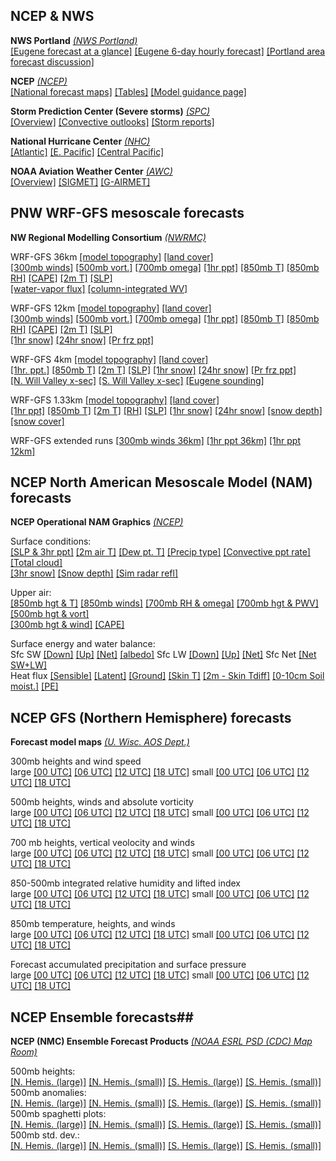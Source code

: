## NCEP & NWS ##

**NWS Portland**  *[(NWS Portland)](https://www.weather.gov/pqr/)*  
[[Eugene forecast at a glance]](https://forecast.weather.gov/MapClick.php?lon=-123.07004928588869&lat=44.03768897706345#.XKPy_C2ZPUI) 
[[Eugene 6-day hourly forecast]](html/eugwx/all3.html)
[[Portland area forecast discussion]](http://www.wrh.noaa.gov/total_forecast/getprod.php?prod=XXXAFDPQR&wfo=PQR)


**NCEP** *[(NCEP)](https://www.ncep.noaa.gov/)*  
[[National forecast maps]](http://www.weather.gov/forecastmaps)
[[Tables]](https://www.ncep.noaa.gov/nationalmaps/)
[[Model guidance page]](http://mag.ncep.noaa.gov/model-guidance-model-area.php)  

**Storm Prediction Center (Severe storms)** *[(SPC)](https://www.spc.noaa.gov/)*  
[[Overview]](https://www.spc.noaa.gov/)
[[Convective outlooks]](https://www.spc.noaa.gov/products/outlook/)
[[Storm reports]](https://www.spc.noaa.gov/climo/online/)

**National Hurricane Center** *[(NHC)](https://www.nhc.noaa.gov/)*  
[[Atlantic]](https://www.nhc.noaa.gov/)
[[E. Pacific]](https://www.nhc.noaa.gov/?epac)
[[Central Pacific]](https://www.prh.noaa.gov/cphc/)

**NOAA Aviation Weather Center** *[(AWC)](https://aviationweather.gov)*  
[[Overview]](https://aviationweather.gov)
[[SIGMET]](https://aviationweather.gov/sigmet)
[[G-AIRMET]](https://aviationweather.gov/gairmet)

## PNW WRF-GFS mesoscale forecasts ##

**NW Regional Modelling Consortium** *[(NWRMC)](http://www.atmos.washington.edu/mm5rt/)*  <br>

WRF-GFS 36km
[[model topography]](http://www.atmos.washington.edu/mm5rt/domains/may06.36kmterrain.gif)
[[land cover]](http://www.atmos.washington.edu/mm5rt/domains/may06.36kmlanduse.gif)  
[[300mb winds]](http://www.atmos.washington.edu/%7Eovens/loops/wxloop.cgi?mm5d1_300j+//72/3)
[[500mb vort.]](http://www.atmos.washington.edu/%7Eovens/loops/wxloop.cgi?mm5d1_500vor+//72/3)
[[700mb omega]](http://www.atmos.washington.edu/%7Eovens/loops/wxloop.cgi?mm5d1_700w+//72/3)
[[1hr ppt]](http://www.atmos.washington.edu/%7Eovens/loops/wxloop.cgi?mm5d1_pcp1+//72/1)
[[850mb T]](http://www.atmos.washington.edu/%7Eovens/wxloop.cgi?wrfd1_850t+//84/3)
[[850mb RH]](http://www.atmos.washington.edu/%7Eovens/loops/wxloop.cgi?mm5d1_850rh+//72/3)
[[CAPE]](http://www.atmos.washington.edu/%7Eovens/wxloop.cgi?mm5d1_mcape+//84/3)
[[2m T]](http://www.atmos.washington.edu/%7Eovens/loops/wxloop.cgi?mm5d1_tsfc+//72/3)
[[SLP]](http://www.atmos.washington.edu/%7Eovens/loops/wxloop.cgi?mm5d1_slp+//72/3)  
[[water-vapor flux]](https://atmos.washington.edu/~ovens/wxloop.cgi?wrfd1_ivt+//84/3)
[[column-integrated WV]](http://www.atmos.washington.edu/%7Eovens/loops/wxloop.cgi?mm5d1_pcpwv+//84/3)  

WRF-GFS 12km
[[model topography]](http://www.atmos.washington.edu/mm5rt/domains/may06.12kmterrain.gif)
[[land cover]](http://www.atmos.washington.edu/mm5rt/domains/may06.12kmlanduse.gif)  
[[300mb winds]](http://www.atmos.washington.edu/%7Eovens/loops/wxloop.cgi?mm5d2_300j+//72/3)
[[500mb vort.]](http://www.atmos.washington.edu/%7Eovens/loops/wxloop.cgi?mm5d2_500vor+//72/3)
[[700mb omega]](http://www.atmos.washington.edu/%7Eovens/loops/wxloop.cgi?mm5d2_700w+//72/3)
[[1hr ppt]](http://www.atmos.washington.edu/%7Eovens/loops/wxloop.cgi?mm5d2_pcp1+//72/1)
[[850mb T]](http://www.atmos.washington.edu/%7Eovens/wxloop.cgi?wrfd2_850t+//84/3)
[[850mb RH]](http://www.atmos.washington.edu/%7Eovens/loops/wxloop.cgi?mm5d2_850rh+//72/3)
[[CAPE]](http://www.atmos.washington.edu/%7Eovens/wxloop.cgi?mm5d2_mcape+//84/3)
[[2m T]](http://www.atmos.washington.edu/%7Eovens/loops/wxloop.cgi?mm5d2_tsfc+//72/3)
[[SLP]](http://www.atmos.washington.edu/%7Eovens/loops/wxloop.cgi?mm5d2_slp+//72/3)  
[[1hr snow]](http://www.atmos.washington.edu/%7Eovens/loops/wxloop.cgi?mm5d2_snow1+//72/1)
[[24hr snow]](http://www.atmos.washington.edu/%7Eovens/loops/wxloop.cgi?mm5d2_snow24+//72/3)
[[Pr frz ppt]](http://www.atmos.washington.edu/%7Eovens/loops/wxloop.cgi?mm5d2_ptype+//72/3)
  
WRF-GFS 4km 
[[model topography]](http://www.atmos.washington.edu/mm5rt/domains/may06.4kmterrain.gif)
[[land cover]](http://www.atmos.washington.edu/mm5rt/domains/may06.4kmlanduse.gif)   
[[1hr. ppt.]](https://atmos.washington.edu/%7Eovens/wxloop.cgi?wrfd3_ti_pcp1+///1)
[[850mb T]](https://atmos.washington.edu/%7Eovens/wxloop.cgi?wrfd3_ti_850t+///3)
[[2m T]](https://atmos.washington.edu/%7Eovens/wxloop.cgi?wrfd3_ti_tsfc+///3)
[[SLP]](https://atmos.washington.edu/%7Eovens/wxloop.cgi?wrfd3_ti_slp+///3)
[[1hr snow]](http://www.atmos.washington.edu/%7Eovens/loops/wxloop.cgi?mm5d3_snow1+///1)
[[24hr snow]](http://www.atmos.washington.edu/%7Eovens/loops/wxloop.cgi?mm5d3_snow24+///3)
[[Pr frz ppt]](http://www.atmos.washington.edu/%7Eovens/loops/wxloop.cgi?mm5d3_ptype+///3)  
[[N. Will Valley x-sec]](https://a.atmos.washington.edu/~ovens/wxloop.cgi?wrfd3_ti_cx9+///3)
[[S. Will Valley x-sec]](https://a.atmos.washington.edu/~ovens/wxloop.cgi?wrfd3_ti_cx10+///3)
[[Eugene sounding]](https://a.atmos.washington.edu/mm5rt/rt/showsounding_d3.cgi?initmodel=GFS&yyyymmddhh=timeindep&reqhr=12&loc=keug&locname=Eugene,OR&latlon=44.13N,123.2W)

WRF-GFS 1.33km
[[model topography]](http://www.atmos.washington.edu/mm5rt/domains/nov16.1.33kmterrain.gif)
[[land cover]](http://www.atmos.washington.edu/mm5rt/domains/nov16.1.33kmlanduse.gif)  
[[1hr ppt]](http://www.atmos.washington.edu/%7Eovens/wxloop.cgi?wrfd4_ti_pcp1+///1)
[[850mb T]](http://www.atmos.washington.edu/%7Eovens/wxloop.cgi?wrfd4_ti_850t+///3)
[[2m T]](http://www.atmos.washington.edu/%7Eovens/wxloop.cgi?wrfd4_ti_tsfc+///3)
[[RH]](https://a.atmos.washington.edu/~ovens/wxloop.cgi?wrfd4_ti_rhsfc+///3)
[[SLP]](http://www.atmos.washington.edu/%7Eovens/wxloop.cgi?wrfd4_ti_slp+///3)
[[1hr snow]](http://www.atmos.washington.edu/%7Eovens/wxloop.cgi?wrfd4_ti_snow1+///1)
[[24hr snow]](http://www.atmos.washington.edu/%7Eovens/wxloop.cgi?wrfd4_ti_snow24+///3)
[[snow depth]](http://www.atmos.washington.edu/%7Eovens/wxloop.cgi?wrfd4_ti_snodep+///3)
[[snow cover]](http://www.atmos.washington.edu/%7Eovens/wxloop.cgi?wrfd4_ti_snocvr+///3)  

WRF-GFS extended runs
[[300mb winds 36km]](https://a.atmos.washington.edu/~ovens/wxloop.cgi?wrfd1_x_300j+///3)
[[1hr ppt 36km]](https://a.atmos.washington.edu/~ovens/wxloop.cgi?wrfd1_x_pcp1+///1)
[[1hr ppt 12km]](https://a.atmos.washington.edu/~ovens/wxloop.cgi?wrfd2_x_pcp1+///1)

## NCEP North American Mesoscale Model (NAM) forecasts ##

**NCEP Operational NAM Graphics**
*[(NCEP)](https://www.emc.ncep.noaa.gov/mmb/mmbpll/opsnam/)*  

Surface conditions:  
[[SLP & 3hr ppt]](https://pjbartlein.github.io/UOCWC/html/anim/maps/ncep_nam/nam.na.pcp.html)
[[2m air T]](https://pjbartlein.github.io/UOCWC/html/anim/maps/ncep_nam/nam.na.2mt.html)
[[Dew pt. T]](https://pjbartlein.github.io/UOCWC/html/anim/maps/ncep_nam/nam.conus.2mdewpt.html)
[[Precip type]](https://pjbartlein.github.io/UOCWC/html/anim/maps/ncep_nam/nam.conus.ptype.html)
[[Convective ppt rate]](https://pjbartlein.github.io/UOCWC/html/anim/maps/ncep_nam/nam.na.cprate.html)
[[Total cloud]](https://pjbartlein.github.io/UOCWC/html/anim/maps/ncep_nam/nam.na.totcf.html)  
[[3hr snow]](https://pjbartlein.github.io/UOCWC/html/anim/maps/ncep_nam/nam.conus.acsnow.html)
[[Snow depth]](https://pjbartlein.github.io/UOCWC/html/anim/maps/ncep_nam/nam.conus.snowd.html)
[[Sim radar refl]](https://pjbartlein.github.io/UOCWC/html/anim/maps/ncep_nam/nam.radarcomp.html)  

Upper air:   
[[850mb hgt & T]](https://pjbartlein.github.io/UOCWC/html/anim/maps/ncep_nam/nam.na.850.html)
[[850mb winds]](https://pjbartlein.github.io/UOCWC/html/anim/maps/ncep_nam/nam.conus.850wind.html)
[[700mb RH & omega]](https://pjbartlein.github.io/UOCWC/html/anim/maps/ncep_nam/nam.na.700rh.html)
[[700mb hgt & PWV]](https://pjbartlein.github.io/UOCWC/html/anim/maps/ncep_nam/nam.na.700.html)
[[500mb hgt & vort]](https://pjbartlein.github.io/UOCWC/html/anim/maps/ncep_nam/nam.na.500.html)  
[[300mb hgt & wind]](https://pjbartlein.github.io/UOCWC/html/anim/maps/ncep_nam/nam.na.300.html)
[[CAPE]](https://pjbartlein.github.io/UOCWC/html/anim/maps/ncep_nam/nam.conus.cape.html)  

Surface energy and water balance:  
Sfc SW [[Down]](https://pjbartlein.github.io/UOCWC/html/anim/maps/ncep_nam/nam.na.dswf.html)
[[Up]](https://pjbartlein.github.io/UOCWC/html/anim/maps/ncep_nam/nam.na.uswf.html)
[[Net]](https://pjbartlein.github.io/UOCWC/html/anim/maps/ncep_nam/nam.na.netswf.html)
[[albedo]](https://pjbartlein.github.io/UOCWC/html/anim/maps/ncep_nam/nam.na.effalb.html)
Sfc LW [[Down]](https://pjbartlein.github.io/UOCWC/html/anim/maps/ncep_nam/nam.na.dlwf.html)
[[Up]](https://pjbartlein.github.io/UOCWC/html/anim/maps/ncep_nam/nam.na.ulwf.html)
[[Net]](https://pjbartlein.github.io/UOCWC/html/anim/maps/ncep_nam/nam.na.netlwf.html)
Sfc Net [[Net SW+LW]](https://pjbartlein.github.io/UOCWC/html/anim/maps/ncep_nam/nam.na.netswflwf.html)  
Heat flux [[Sensible]](https://pjbartlein.github.io/UOCWC/html/anim/maps/ncep_nam/nam.na.shf.html)
[[Latent]](https://pjbartlein.github.io/UOCWC/html/anim/maps/ncep_nam/nam.na.lhf.html)
[[Ground]](https://pjbartlein.github.io/UOCWC/html/anim/maps/ncep_nam/nam.na.ghf.html)
[[Skin T]](https://pjbartlein.github.io/UOCWC/html/anim/maps/ncep_nam/nam.na.tskin.html)
[[2m - Skin Tdiff]](https://pjbartlein.github.io/UOCWC/html/anim/maps/ncep_nam/nam.na.skindiff.html)
[[0-10cm Soil moist.]](https://pjbartlein.github.io/UOCWC/html/anim/maps/ncep_nam/nam.na.soilmoist1.html)
[[PE]](https://pjbartlein.github.io/UOCWC/html/anim/maps/ncep_nam/nam.na.potevap.html)

## NCEP GFS (Northern Hemisphere) forecasts

**Forecast model maps** *[(U. Wisc. AOS Dept.)](http://www.aos.wisc.edu/weather/Models)*

300mb heights and wind speed  
large [[00 UTC]](https://pjbartlein.github.io/UOCWC/html/anim/maps/gfs/gfs_nh00_c300.html)
[[06 UTC]](https://pjbartlein.github.io/UOCWC/html/anim/maps/gfs/gfs_nh06_c300.html)
[[12 UTC]](https://pjbartlein.github.io/UOCWC/html/anim/maps/gfs/gfs_nh12_c300.html)
[[18 UTC]](https://pjbartlein.github.io/UOCWC/html/anim/maps/gfs/gfs_nh18_c300.html)
small
[[00 UTC]](https://pjbartlein.github.io/UOCWC/html/anim/maps/gfs/gfs_nh00_c300_sm.html)
[[06 UTC]](https://pjbartlein.github.io/UOCWC/html/anim/maps/gfs/gfs_nh06_c300_sm.html)
[[12 UTC]](https://pjbartlein.github.io/UOCWC/html/anim/maps/gfs/gfs_nh12_c300_sm.html)
[[18 UTC]](https://pjbartlein.github.io/UOCWC/html/anim/maps/gfs/gfs_nh18_c300_sm.html)  

500mb heights, winds and absolute vorticity  
large [[00 UTC]](https://pjbartlein.github.io/UOCWC/html/anim/maps/gfs/gfs_nh00_c300.html)
[[06 UTC]](https://pjbartlein.github.io/UOCWC/html/anim/maps/gfs/gfs_nh06_c500.html)
[[12 UTC]](https://pjbartlein.github.io/UOCWC/html/anim/maps/gfs/gfs_nh12_c500.html)
[[18 UTC]](https://pjbartlein.github.io/UOCWC/html/anim/maps/gfs/gfs_nh18_c500.html)
small
[[00 UTC]](https://pjbartlein.github.io/UOCWC/html/anim/maps/gfs/gfs_nh00_c500_sm.html)
[[06 UTC]](https://pjbartlein.github.io/UOCWC/html/anim/maps/gfs/gfs_nh06_c500_sm.html)
[[12 UTC]](https://pjbartlein.github.io/UOCWC/html/anim/maps/gfs/gfs_nh12_c500_sm.html)
[[18 UTC]](https://pjbartlein.github.io/UOCWC/html/anim/maps/gfs/gfs_nh18_c500_sm.html) 

700 mb heights, vertical veolocity and winds  
large [[00 UTC]](https://pjbartlein.github.io/UOCWC/html/anim/maps/gfs/gfs_nh00_c300.html)
[[06 UTC]](https://pjbartlein.github.io/UOCWC/html/anim/maps/gfs/gfs_nh06_c700.html)
[[12 UTC]](https://pjbartlein.github.io/UOCWC/html/anim/maps/gfs/gfs_nh12_c700.html)
[[18 UTC]](https://pjbartlein.github.io/UOCWC/html/anim/maps/gfs/gfs_nh18_c700.html)
small
[[00 UTC]](https://pjbartlein.github.io/UOCWC/html/anim/maps/gfs/gfs_nh00_c700_sm.html)
[[06 UTC]](https://pjbartlein.github.io/UOCWC/html/anim/maps/gfs/gfs_nh06_c700_sm.html)
[[12 UTC]](https://pjbartlein.github.io/UOCWC/html/anim/maps/gfs/gfs_nh12_c700_sm.html)
[[18 UTC]](https://pjbartlein.github.io/UOCWC/html/anim/maps/gfs/gfs_nh18_c700_sm.html)  

850-500mb integrated relative humidity and lifted index  
large [[00 UTC]](https://pjbartlein.github.io/UOCWC/html/anim/maps/gfs/gfs_nh00_crhlia.html)
[[06 UTC]](https://pjbartlein.github.io/UOCWC/html/anim/maps/gfs/gfs_nh06_crhlia.html)
[[12 UTC]](https://pjbartlein.github.io/UOCWC/html/anim/maps/gfs/gfs_nh12_crhlia.html)
[[18 UTC]](https://pjbartlein.github.io/UOCWC/html/anim/maps/gfs/gfs_nh18_crhlia.html)
small
[[00 UTC]](https://pjbartlein.github.io/UOCWC/html/anim/maps/gfs/gfs_nh00_crhlia_sm.html)
[[06 UTC]](https://pjbartlein.github.io/UOCWC/html/anim/maps/gfs/gfs_nh06_crhlia_sm.html)
[[12 UTC]](https://pjbartlein.github.io/UOCWC/html/anim/maps/gfs/gfs_nh12_crhlia_sm.html)
[[18 UTC]](https://pjbartlein.github.io/UOCWC/html/anim/maps/gfs/gfs_nh18_crhlia_sm.html)  

850mb temperature, heights, and winds  
large [[00 UTC]](https://pjbartlein.github.io/UOCWC/html/anim/maps/gfs/gfs_nh00_c850.html)
[[06 UTC]](https://pjbartlein.github.io/UOCWC/html/anim/maps/gfs/gfs_nh06_c850.html)
[[12 UTC]](https://pjbartlein.github.io/UOCWC/html/anim/maps/gfs/gfs_nh12_c850.html)
[[18 UTC]](https://pjbartlein.github.io/UOCWC/html/anim/maps/gfs/gfs_nh18_c850.html)
small
[[00 UTC]](https://pjbartlein.github.io/UOCWC/html/anim/maps/gfs/gfs_nh00_c850_sm.html)
[[06 UTC]](https://pjbartlein.github.io/UOCWC/html/anim/maps/gfs/gfs_nh06_c850_sm.html)
[[12 UTC]](https://pjbartlein.github.io/UOCWC/html/anim/maps/gfs/gfs_nh12_c850_sm.html)
[[18 UTC]](https://pjbartlein.github.io/UOCWC/html/anim/maps/gfs/gfs_nh18_c850_sm.html)  

Forecast accumulated precipitation and surface pressure  
large [[00 UTC]](https://pjbartlein.github.io/UOCWC/html/anim/maps/gfs/gfs_nh00_cpres.html)
[[06 UTC]](https://pjbartlein.github.io/UOCWC/html/anim/maps/gfs/gfs_nh06_cpres.html)
[[12 UTC]](https://pjbartlein.github.io/UOCWC/html/anim/maps/gfs/gfs_nh12_cpres.html)
[[18 UTC]](https://pjbartlein.github.io/UOCWC/html/anim/maps/gfs/gfs_nh18_cpres.html)
small
[[00 UTC]](https://pjbartlein.github.io/UOCWC/html/anim/maps/gfs/gfs_nh00_cpres_sm.html)
[[06 UTC]](https://pjbartlein.github.io/UOCWC/html/anim/maps/gfs/gfs_nh06_cpres_sm.html)
[[12 UTC]](https://pjbartlein.github.io/UOCWC/html/anim/maps/gfs/gfs_nh12_cpres_sm.html)
[[18 UTC]](https://pjbartlein.github.io/UOCWC/html/anim/maps/gfs/gfs_nh18_cpres_sm.html)  

## NCEP Ensemble forecasts##

**NCEP (NMC) Ensemble Forecast Products** *[(NOAA ESRL PSD (CDC) Map Room)](https://www.esrl.noaa.gov/psd/map/images/ens/ens.html)*  

500mb heights:  
[[N. Hemis. (large)]](https://pjbartlein.github.io/UOCWC/html/anim/maps/ncep_ens/m500z_nh.html)
[[N. Hemis. (small)]](https://pjbartlein.github.io/UOCWC/html/anim/maps/ncep_ens/m500z_nh_sm.html)
[[S. Hemis. (large)]](https://pjbartlein.github.io/UOCWC/html/anim/maps/ncep_ens/m500z_sh.html)
[[S. Hemis. (small)]](https://pjbartlein.github.io/UOCWC/html/anim/maps/ncep_ens/m500z_sh_sm.html)  
500mb anomalies:  
[[N. Hemis. (large)]](https://pjbartlein.github.io/UOCWC/html/anim/maps/ncep_ens/z500anom_nh.html)
[[N. Hemis. (small)]](https://pjbartlein.github.io/UOCWC/html/anim/maps/ncep_ens/z500anom_nh_sm.html)
[[S. Hemis. (large)]](https://pjbartlein.github.io/UOCWC/html/anim/maps/ncep_ens/z500anom_sh.html)
[[S. Hemis. (small)]](https://pjbartlein.github.io/UOCWC/html/anim/maps/ncep_ens/z500anom_sh_sm.html)  
500mb spaghetti plots:  
[[N. Hemis. (large)]](https://pjbartlein.github.io/UOCWC/html/anim/maps/ncep_ens/spag_nh.html)
[[N. Hemis. (small)]](https://pjbartlein.github.io/UOCWC/html/anim/maps/ncep_ens/spag_nh_sm.html)
[[S. Hemis. (large)]](https://pjbartlein.github.io/UOCWC/html/anim/maps/ncep_ens/spag_sh.html)
[[S. Hemis. (small)]](https://pjbartlein.github.io/UOCWC/html/anim/maps/ncep_ens/spag_sh_sm.html)  
500mb std. dev.:  
[[N. Hemis. (large)]](https://pjbartlein.github.io/UOCWC/html/anim/maps/ncep_ens/std_nh.html)
[[N. Hemis. (small)]](https://pjbartlein.github.io/UOCWC/html/anim/maps/ncep_ens/std_nh_sm.html)
[[S. Hemis. (large)]](https://pjbartlein.github.io/UOCWC/html/anim/maps/ncep_ens/std_sh.html)
[[S. Hemis. (small)]](https://pjbartlein.github.io/UOCWC/html/anim/maps/ncep_ens/std_sh_sm.html) 











